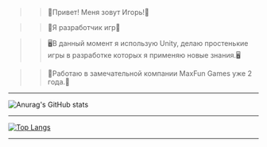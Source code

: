 
>>👻Привет! Меня зовут Игорь!👻

>>🐉Я разработчик игр🐉

>>🖥В данный момент я использую Unity, делаю простенькие игры в разработке которых я применяю новые знания.🖥

>>💼Работаю в замечательной компании MaxFun Games уже 2 года.💼
------

![Anurag's GitHub stats](https://github-readme-stats.vercel.app/api?username=TailsMiles54&show_icons=true&theme=tokyonight)

------

[![Top Langs](https://github-readme-stats.vercel.app/api/top-langs/?username=TailsMiles54)](https://github.com/anuraghazra/github-readme-stats&show_icons=true&theme=tokyonight)

------

